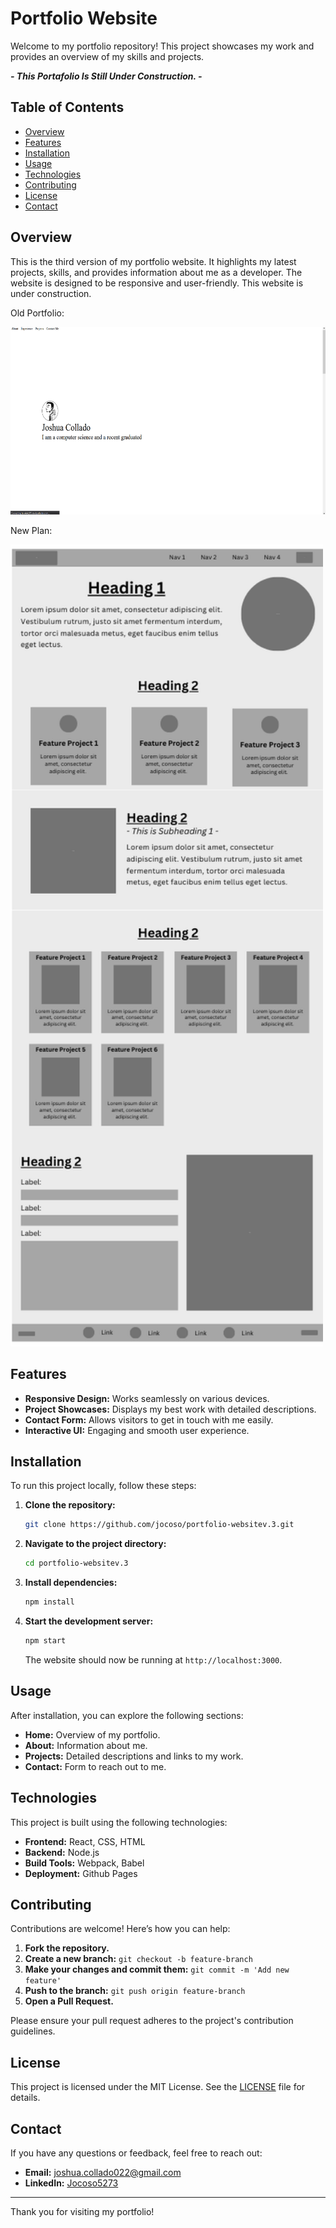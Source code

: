 # Portfolio Website

Welcome to my portfolio repository! This project showcases my work and provides an overview of my skills and projects. 

***- This Portafolio Is Still Under Construction. -***

## Table of Contents

- [Overview](#overview)
- [Features](#features)
- [Installation](#installation)
- [Usage](#usage)
- [Technologies](#technologies)
- [Contributing](#contributing)
- [License](#license)
- [Contact](#contact)

## Overview

This is the third version of my portfolio website. It highlights my latest projects, skills, and provides information about me as a developer. The website is designed to be responsive and user-friendly. This website is under construction.

Old Portfolio:

<img src="./src/assets/images/old.png" alt="picture of old portfolio." height="300px" /> <!-- Will replace with actual path to screenshot -->

New Plan:

<img src="./src/assets/images/new.png" alt="picture of old portfolio." width="500px" /> <!-- Will replace with actual path to screenshot -->

## Features

- **Responsive Design:** Works seamlessly on various devices.
- **Project Showcases:** Displays my best work with detailed descriptions.
- **Contact Form:** Allows visitors to get in touch with me easily.
- **Interactive UI:** Engaging and smooth user experience.

## Installation

To run this project locally, follow these steps:

1. **Clone the repository:**
   ```bash
   git clone https://github.com/jocoso/portfolio-websitev.3.git
   ```

2. **Navigate to the project directory:**
   ```bash
   cd portfolio-websitev.3
   ```

3. **Install dependencies:**
   ```bash
   npm install
   ```

4. **Start the development server:**
   ```bash
   npm start
   ```

   The website should now be running at `http://localhost:3000`.

## Usage

After installation, you can explore the following sections:

- **Home:** Overview of my portfolio.
- **About:** Information about me.
- **Projects:** Detailed descriptions and links to my work.
- **Contact:** Form to reach out to me.

## Technologies

This project is built using the following technologies:

- **Frontend:** React, CSS, HTML
- **Backend:** Node.js 
- **Build Tools:** Webpack, Babel
- **Deployment:** Github Pages

## Contributing

Contributions are welcome! Here’s how you can help:

1. **Fork the repository.**
2. **Create a new branch:** `git checkout -b feature-branch`
3. **Make your changes and commit them:** `git commit -m 'Add new feature'`
4. **Push to the branch:** `git push origin feature-branch`
5. **Open a Pull Request.**

Please ensure your pull request adheres to the project's contribution guidelines.

## License

This project is licensed under the MIT License. See the [LICENSE](https://choosealicense.com/licenses/mit/) file for details.

## Contact

If you have any questions or feedback, feel free to reach out:

- **Email:** [joshua.collado022@gmail.com](mailto:joshua.collado022@gmail.com)
- **LinkedIn:** [Jocoso5273](https://www.linkedin.com/in/jocoso5273/)

---

Thank you for visiting my portfolio!
